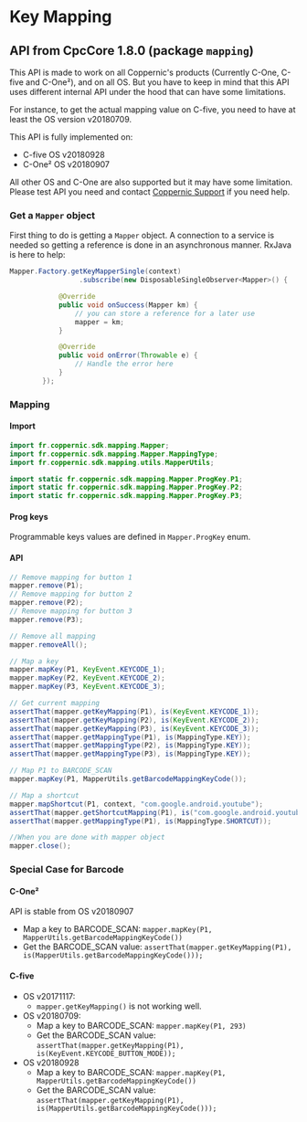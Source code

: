 Key Mapping
===========

## API from CpcCore 1.8.0 (package `mapping`)

This API is made to work on all Coppernic's products (Currently C-One, C-five and C-One²), and on all OS.
But you have to keep in mind that this API uses different internal API under the hood that can have some limitations.

For instance, to get the actual mapping value on C-five, you need to have at least the OS version v20180709.

This API is fully implemented on:

  - C-five OS v20180928
  - C-One² OS v20180907

All other OS and C-One are also supported but it may have some limitation. Please test API you need and contact [Coppernic Support](support@coppernic.fr) if you need help.

### Get a `Mapper` object

First thing to do is getting a `Mapper` object. A connection to a service is needed so getting a reference is done in an asynchronous manner. RxJava is here to help:

```java
Mapper.Factory.getKeyMapperSingle(context)
                 .subscribe(new DisposableSingleObserver<Mapper>() {

            @Override
            public void onSuccess(Mapper km) {
                // you can store a reference for a later use
                mapper = km;
            }

            @Override
            public void onError(Throwable e) {
                // Handle the error here
            }
        });
```

### Mapping

#### Import

```java
import fr.coppernic.sdk.mapping.Mapper;
import fr.coppernic.sdk.mapping.Mapper.MappingType;
import fr.coppernic.sdk.mapping.utils.MapperUtils;

import static fr.coppernic.sdk.mapping.Mapper.ProgKey.P1;
import static fr.coppernic.sdk.mapping.Mapper.ProgKey.P2;
import static fr.coppernic.sdk.mapping.Mapper.ProgKey.P3;
```

#### Prog keys

Programmable keys values are defined in `Mapper.ProgKey` enum.

#### API

```java
// Remove mapping for button 1
mapper.remove(P1);
// Remove mapping for button 2
mapper.remove(P2);
// Remove mapping for button 3
mapper.remove(P3);

// Remove all mapping
mapper.removeAll();

// Map a key
mapper.mapKey(P1, KeyEvent.KEYCODE_1);
mapper.mapKey(P2, KeyEvent.KEYCODE_2);
mapper.mapKey(P3, KeyEvent.KEYCODE_3);

// Get current mapping
assertThat(mapper.getKeyMapping(P1), is(KeyEvent.KEYCODE_1));
assertThat(mapper.getKeyMapping(P2), is(KeyEvent.KEYCODE_2));
assertThat(mapper.getKeyMapping(P3), is(KeyEvent.KEYCODE_3));
assertThat(mapper.getMappingType(P1), is(MappingType.KEY));
assertThat(mapper.getMappingType(P2), is(MappingType.KEY));
assertThat(mapper.getMappingType(P3), is(MappingType.KEY));

// Map P1 to BARCODE_SCAN
mapper.mapKey(P1, MapperUtils.getBarcodeMappingKeyCode());

// Map a shortcut
mapper.mapShortcut(P1, context, "com.google.android.youtube");
assertThat(mapper.getShortcutMapping(P1), is("com.google.android.youtube"));
assertThat(mapper.getMappingType(P1), is(MappingType.SHORTCUT));

//When you are done with mapper object
mapper.close();
```
### Special Case for Barcode

#### C-One²

API is stable from OS v20180907

- Map a key to BARCODE_SCAN: `mapper.mapKey(P1, MapperUtils.getBarcodeMappingKeyCode())`
- Get the BARCODE_SCAN value: `assertThat(mapper.getKeyMapping(P1), is(MapperUtils.getBarcodeMappingKeyCode()));`

#### C-five

- OS v20171117:
  - `mapper.getKeyMapping()` is not working well.
- OS v20180709:
  - Map a key to BARCODE_SCAN: `mapper.mapKey(P1, 293)`
  - Get the BARCODE_SCAN value: `assertThat(mapper.getKeyMapping(P1), is(KeyEvent.KEYCODE_BUTTON_MODE));`
- OS v20180928
  - Map a key to BARCODE_SCAN: `mapper.mapKey(P1, MapperUtils.getBarcodeMappingKeyCode())`
  - Get the BARCODE_SCAN value: `assertThat(mapper.getKeyMapping(P1), is(MapperUtils.getBarcodeMappingKeyCode()));`
